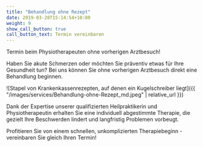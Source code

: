 ```yaml
---
title: "Behandlung ohne Rezept"
date: 2019-03-28T15:14:54+10:00
weight: 9
show_call_button: true
call_button_text: Termin vereinbaren
---
```


Termin beim Physiotherapeuten ohne vorherigen Arztbesuch!

Haben Sie akute Schmerzen oder möchten Sie präventiv etwas für Ihre Gesundheit tun? Bei uns können Sie ohne vorherigen Arztbesuch direkt eine Behandlung beginnen.

![Stapel von Krankenkassenrezepten, auf denen ein Kugelschreiber liegt]({{ "/images/services/Behandlung-ohne-Rezept_md.jpeg" | relative_url }})

Dank der Expertise unserer qualifizierten Heilpraktikerin und Physiotherapeutin erhalten Sie eine individuell abgestimmte Therapie, die gezielt Ihre Beschwerden lindert und langfristig Problemen vorbeugt.

Profitieren Sie von einem schnellen, unkomplizierten Therapiebeginn - vereinbaren Sie gleich Ihren Termin!
